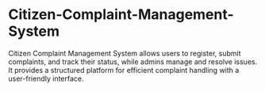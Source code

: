# Citizen-Complaint-Management-System
Citizen Complaint Management System allows users to register, submit complaints, and track their status, while admins manage and resolve issues. It provides a structured platform for efficient complaint handling with a user-friendly interface.

